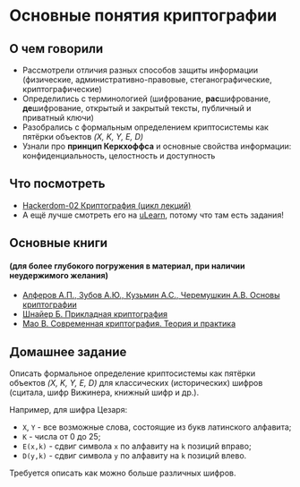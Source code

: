 # Основные понятия криптографии

## О чем говорили
- Рассмотрели отличия разных способов защиты информации (физические, административно-правовые, стеганографические, криптографические)
- Определились с терминологией (шифрование, **рас**шифрование, **де**шифрование, открытый и закрытый тексты, публичный и приватный ключи)
- Разобрались с формальным определением криптосистемы как пятёрки объектов *(X, K, Y, E, D)*
- Узнали про **принцип Керкхоффса** и основные свойства информации: конфиденциальность, целостность и доступность

## Что посмотреть
- [Hackerdom-02 Криптография (цикл лекций)](https://www.youtube.com/watch?v=pI0JKirxn8U&list=PLU-TUGRFxOHjDvu4NHrpFdpYI20-zOG2-)
- А ещё лучше смотреть его на [uLearn](https://ulearn.me/Course/Hackerdom/Istoriia_kriptoghrafii_952ab6b0-cfe3-40fa-ba7e-0509326049ce), потому что там есть задания!

## Основные книги 
#### (для более глубокого погружения в материал, при наличии неудержимого желания)
- [Алферов А.П., Зубов А.Ю., Кузьмин А.С., Черемушкин А.В. Основы криптографии](http://www.ozon.ru/context/detail/id/3249505/)
- [Шнайер Б. Прикладная криптография](http://www.ozon.ru/context/detail/id/1135241/)
- [Мао B. Современная криптография. Теория и практика](https://www.ozon.ru/context/detail/id/2427585/)

## Домашнее задание
Описать формальное определение криптосистемы как пятёрки объектов *(X, K, Y, E, D)* для классических (исторических) шифров (сцитала, шифр Вижинера, книжный шифр и др.).

Например, для шифра Цезаря:
- `X`, `Y` - все возможные слова, состоящие из букв латинского алфавита;
- `K` - числа от 0 до 25;
- `E(x,k)` - сдвиг символа `x` по алфавиту на `k` позиций вправо;
- `D(y,k)` - сдвиг символа `y` по алфавиту на `k` позиций влево.

Требуется описать как можно больше различных шифров.